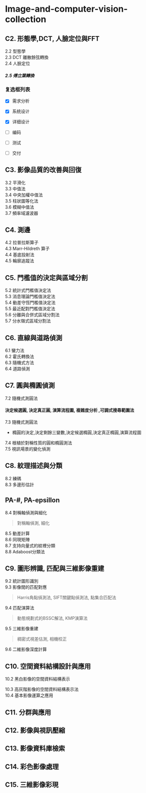 # Image-and-computer-vision-collection


C2. 形態學,DCT, 人臉定位與FFT
-------------------------------------
2.2 型態學  
2.3 DCT 離散餘弦轉換  
2.4 人臉定位  
##### 2.5 傅立葉轉換  

### 复选框列表
- [x] 需求分析
- [x] 系统设计
- [x] 详细设计
- [ ] 编码
- [ ] 测试
- [ ] 交付



C3. 影像品質的改善與回復
-------------------------------------
3.2 平滑化  
3.3 中值法  
3.4 中央加權中值法  
3.5 柱狀圖等化法  
3.6 模糊中值法  
3.7 頻率域濾波器  


C4. 測邊
-------------------------------------
4.2 拉普拉斯算子  
4.3 Marr-Hildreth 算子  
4.4 基底投射法  
4.5 輪廓追蹤法  


C5. 門檻值的決定與區域分割
-------------------------------------
5.2 統計式門檻值決定法  
5.3 消息理論門檻值決定法  
5.4 動差守恆門檻值決定法  
5.5 最近配對門檻值決定法  
5.6 分離與合併式區域分割法  
5.7 分水嶺式區域分割法  


C6. 直線與道路偵測
-------------------------------------
6.1 蠻力法  
6.2 霍氏轉換法  
6.3 隨機式方法  
6.4 道路偵測  


C7. 圓與橢圓偵測
-------------------------------------
7.2 隨機式測圓法  
#### 決定候選圓, 決定真正圓, 演算流程圖, 複雜度分析 ,可調式搜尋範圍法 

7.3 隨機式測圓法  
- 橢圓的決定,決定剩餘三變數,決定候選橢圓,決定真正橢圓,演算流程圖  

7.4 根植於對稱性質的圓和橢圓測法    
7.5 視訊場景的變化偵測   


C8. 紋理描述與分類
-------------------------------------
8.2 練碼  
8.3 多邊形估計  
## PA-#, PA-epsillon

8.4 對稱軸偵測與細化  
> 對稱軸偵測, 細化

8.5 動差計算  
8.6 同現矩陣  
8.7 支持向量式的紋裡分類  
8.8 Adaboost分類法  


C9. 圖形辨識, 匹配與三維影像重建
-------------------------------------
9.2 統計圖形識別  
9.3 影像間的匹配對應  
> Harris角點偵測法, SIFT關鍵點偵測法, 點集合匹配法

9.4 匹配演算法  
> 動態規劃式的BSSC解法, KMP演算法

9.5 三維影像重建  
> 稠密式視差估測, 相機校正

9.6 二維影像深度計算  


C10. 空間資料結構設計與應用
-------------------------------------
10.2 黑白影像的空間資料結構表示  
> 
10.3 高灰階影像的空間資料結構表示法  
10.4 基本影像運算之應用  


C11. 分群與應用
-------------------------------------


C12. 影像與視訊壓縮
-------------------------------------


C13. 影像資料庫檢索
-------------------------------------


C14. 彩色影像處理
-------------------------------------


C15. 三維影像彩現
-------------------------------------

